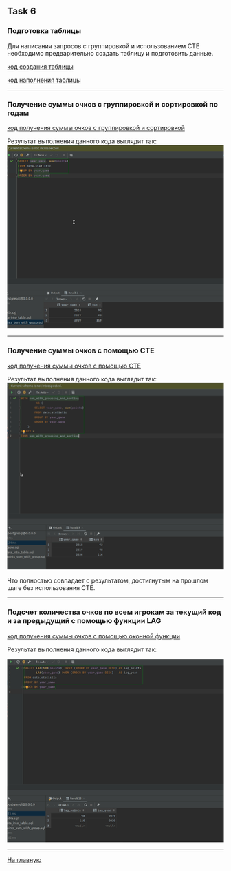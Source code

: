 ## Task 6

### Подготовка таблицы 

Для написания запросов с группировкой и использованием CTE необходимо предварительно создать таблицу и подготовить
данные.

[код создания таблицы](https://github.com/PanovAlexey/database_course/blob/main/docs/tasks/06/create_table.sql)

[код наполнения таблицы](https://github.com/PanovAlexey/database_course/blob/main/docs/tasks/06/insert_data_into_table.sql)


---

### Получение суммы очков с группировкой и сортировкой по годам

[код получения суммы очков с группировкой и сортировкой](https://github.com/PanovAlexey/database_course/blob/main/docs/tasks/06/select_points_sum_with_group.sql)

Результат выполнения данного кода выглядит так:
![img_1.png](06/img_1.png)


---

### Получение суммы очков с помощью CTE

[код получения суммы очков с помощью CTE](https://github.com/PanovAlexey/database_course/blob/main/docs/tasks/06/select_points_by_cte.sql)

Результат выполнения данного кода выглядит так:
![img_2.png](06/img_2.png)

Что полностью совпадает с результатом, достигнутым на прошлом шаге без использования CTE.

---

### Подсчет количества очков по всем игрокам за текущий код и за предыдущий с помощью функции LAG

[код получения суммы очков с помощью оконной функции](https://github.com/PanovAlexey/database_course/blob/main/docs/tasks/06/window_function_lag.sql)

Результат выполнения данного кода выглядит так:

![img_3.png](img_3.png)

---


[На главную](https://github.com/PanovAlexey/database_course/blob/main/README.md)